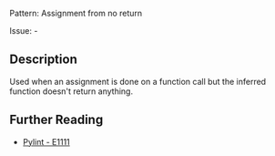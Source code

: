 Pattern: Assignment from no return

Issue: -

## Description

Used when an assignment is done on a function call but the inferred function doesn't return anything.

## Further Reading

* [Pylint - E1111](http://pylint-messages.wikidot.com/messages:e1111)